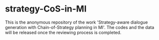 # strategy-CoS-in-MI
This is the anonymous repository of the work 'Strategy-aware dialogue generation with Chain-of-Strategy planning in MI'. The codes and the data will be released once the reviewing process is completed.
